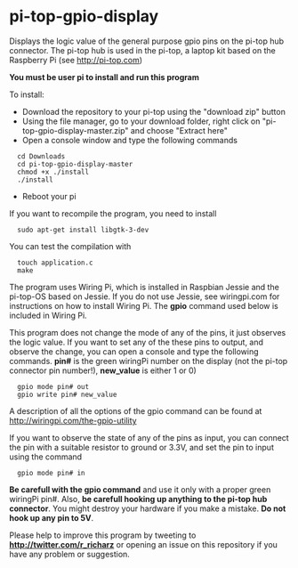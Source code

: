 # pi-top-gpio-display

Displays the logic value of the general purpose gpio pins on the 
pi-top hub connector. The pi-top hub is used in the pi-top, a laptop kit
based on the Raspberry Pi (see http://pi-top.com)

**You must be user pi to install and run this program**

To install:

- Download the repository to your pi-top using the "download zip" button
- Using the file manager, go to your download folder,
 right click on "pi-top-gpio-display-master.zip" and choose "Extract here"
- Open a console window and type the following commands

```
  cd Downloads
  cd pi-top-gpio-display-master
  chmod +x ./install
  ./install
```
- Reboot your pi

If you want to recompile the program, you need to install

```
  sudo apt-get install libgtk-3-dev
```

You can test the compilation with

```
  touch application.c
  make
```

The program uses Wiring Pi, which is installed in Raspbian Jessie and the pi-top-OS based on Jessie.
If you do not use Jessie, see wiringpi.com for instructions on how to install Wiring Pi.
The **gpio** command used below is included in Wiring Pi.

This program does not change the mode of any of the pins, it just observes
the logic value. If you want to set any of the these pins to output, and observe
the change, you can open a console and type the following commands.
**pin#** is the green wiringPi number on the display (not the pi-top connector pin number!),
**new_value** is either 1 or 0)


```
  gpio mode pin# out
  gpio write pin# new_value
```

A description of all the options of the gpio command can be found at
http://wiringpi.com/the-gpio-utility

If you want to observe the state of any of the pins as input, you can connect
the pin with a suitable resistor to ground or 3.3V,
and set the pin to input using the command

```
  gpio mode pin# in
```

**Be carefull with the gpio command** and use it only with a proper green wiringPi pin#.
Also, **be carefull hooking up anything to the pi-top hub connector**. You might destroy
your hardware if you make a mistake. **Do not hook up any pin to 5V**.


Please help to improve this program by tweeting to
**http://twitter.com/r_richarz** or opening an issue on this repository
if you have any problem or suggestion.
